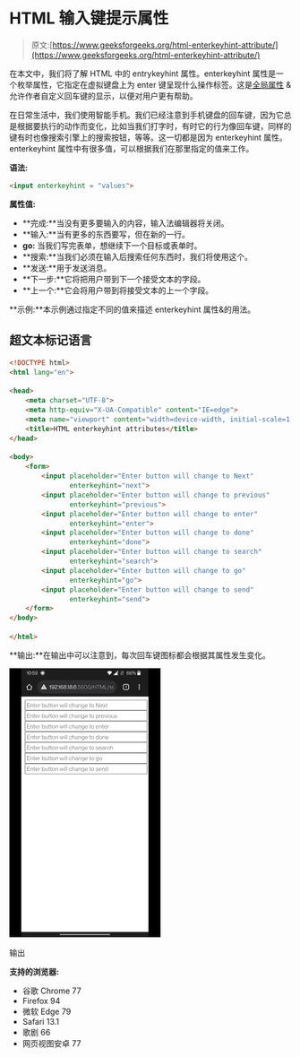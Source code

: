 # HTML 输入键提示属性

> 原文:[https://www.geeksforgeeks.org/html-enterkeyhint-attribute/](https://www.geeksforgeeks.org/html-enterkeyhint-attribute/)

在本文中，我们将了解 HTML 中的 entrykeyhint 属性。enterkeyhint 属性是一个枚举属性，它指定在虚拟键盘上为 enter 键呈现什么操作标签。这是[全局属性](https://www.geeksforgeeks.org/html-global-attributes/) &允许作者自定义回车键的显示，以便对用户更有帮助。

在日常生活中，我们使用智能手机。我们已经注意到手机键盘的回车键，因为它总是根据要执行的动作而变化，比如当我们打字时，有时它的行为像回车键，同样的键有时也像搜索引擎上的搜索按钮，等等。这一切都是因为 enterkeyhint 属性。enterkeyhint 属性中有很多值，可以根据我们在那里指定的值来工作。

**语法:**

```html
<input enterkeyhint = "values">
```

**属性值:**

*   **完成:**当没有更多要输入的内容，输入法编辑器将关闭。
*   **输入:**当有更多的东西要写，但在新的一行。
*   **go:** 当我们写完表单，想继续下一个目标或表单时。
*   **搜索:**当我们必须在输入后搜索任何东西时，我们将使用这个。
*   **发送:**用于发送消息。
*   **下一步:**它将把用户带到下一个接受文本的字段。
*   **上一个:**它会将用户带到将接受文本的上一个字段。

**示例:**本示例通过指定不同的值来描述 enterkeyhint 属性&的用法。

## 超文本标记语言

```html
<!DOCTYPE html>
<html lang="en">

<head>
    <meta charset="UTF-8">
    <meta http-equiv="X-UA-Compatible" content="IE=edge">
    <meta name="viewport" content="width=device-width, initial-scale=1.0">
    <title>HTML enterkeyhint attributes</title>
</head>

<body>
    <form>
        <input placeholder="Enter button will change to Next" 
               enterkeyhint="next">
        <input placeholder="Enter button will change to previous" 
               enterkeyhint="previous">
        <input placeholder="Enter button will change to enter" 
               enterkeyhint="enter">
        <input placeholder="Enter button will change to done" 
               enterkeyhint="done">
        <input placeholder="Enter button will change to search" 
               enterkeyhint="search">
        <input placeholder="Enter button will change to go" 
               enterkeyhint="go">
        <input placeholder="Enter button will change to send" 
               enterkeyhint="send">
    </form>
</body>

</html>
```

**输出:**在输出中可以注意到，每次回车键图标都会根据其属性发生变化。

![](img/16704b8a699636256a0dd152300756ef.png)

输出

**支持的浏览器:**

*   谷歌 Chrome 77
*   Firefox 94
*   微软 Edge 79
*   Safari 13.1
*   歌剧 66
*   网页视图安卓 77